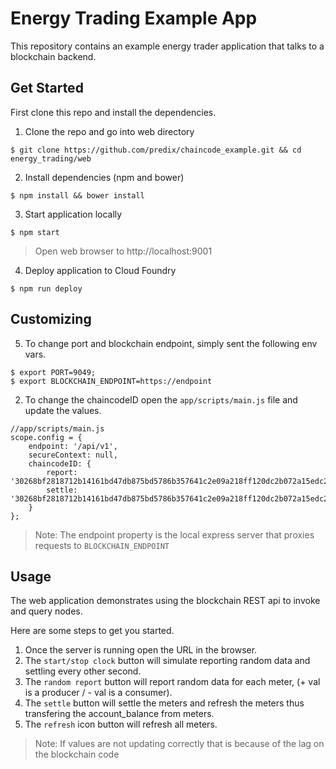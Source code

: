 # Energy Trading Example App
This repository contains an example energy trader application that talks to a blockchain backend.

## Get Started
First clone this repo and install the dependencies.

1. Clone the repo and go into web directory

```
$ git clone https://github.com/predix/chaincode_example.git && cd energy_trading/web
```

2. Install dependencies (npm and bower)

```
$ npm install && bower install
```

3. Start application locally

```
$ npm start
```

> Open web browser to http://localhost:9001

4. Deploy application to Cloud Foundry

```
$ npm run deploy
```


## Customizing

5. To change port and blockchain endpoint, simply sent the following env vars.

```
$ export PORT=9049;
$ export BLOCKCHAIN_ENDPOINT=https://endpoint
```

2. To change the chaincodeID open the `app/scripts/main.js` file and update the values.

```
//app/scripts/main.js
scope.config = {
	endpoint: '/api/v1',
	secureContext: null,
	chaincodeID: {
		report: '30268bf2818712b14161bd47db875bd5786b357641c2e09a218ff120dc2b072a15edc2e05a87bf5664debefab25880e91fa10ad0f62dde9ffb9ac47f91c8f73e',
		settle: '30268bf2818712b14161bd47db875bd5786b357641c2e09a218ff120dc2b072a15edc2e05a87bf5664debefab25880e91fa10ad0f62dde9ffb9ac47f91c8f73e'
	}
};
```

> Note: The endpoint property is the local express server that proxies requests to `BLOCKCHAIN_ENDPOINT`


## Usage
The web application demonstrates using the blockchain REST api to invoke and query nodes.

Here are some steps to get you started.

1. Once the server is running open the URL in the browser.
2. The `start/stop clock` button will simulate reporting random data and settling every other second.
3. The `random report` button will report random data for each meter, (+ val is a producer / - val is a consumer).
4. The `settle` button will settle the meters and refresh the meters thus transfering the account_balance from meters.
5. The `refresh` icon button will refresh all meters.

> Note: If values are not updating correctly that is because of the lag on the blockchain code
